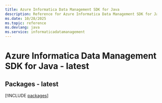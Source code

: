 ```yaml
---
title: Azure Informatica Data Management SDK for Java
description: Reference for Azure Informatica Data Management SDK for Java
ms.date: 10/28/2025
ms.topic: reference
ms.devlang: java
ms.service: informaticadatamanagement
---
```

# Azure Informatica Data Management SDK for Java - latest
## Packages - latest
[!INCLUDE [packages](informatica-data-management-index.md)]
